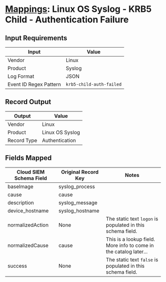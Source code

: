 # [Mappings](README.md): Linux OS Syslog - KRB5 Child - Authentication Failure

## Input Requirements

|Input|Value|
|-----|-----|
|Vendor|Linux|
|Product|Syslog|
|Log Format|JSON|
|Event ID Regex Pattern|`krb5-child-auth-failed`|

## Record Output

|Output|Value|
|------|-----|
|Vendor|Linux|
|Product|Linux OS Syslog|
|Record Type|Authentication|

## Fields Mapped

|Cloud SIEM Schema Field|Original Record Key|Notes|
|-----------------------|-------------------|-----|
|baseImage|syslog_process||
|cause|cause||
|description|syslog_message||
|device_hostname|syslog_hostname||
|normalizedAction|None|The static text `logon` is populated in this schema field.|
|normalizedCause|cause|This is a lookup field. More info to come in the catalog later...|
|success|None|The static text `false` is populated in this schema field.|

